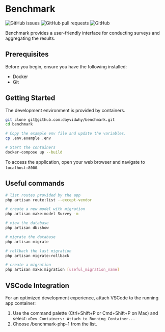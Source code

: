 # Benchmark

![GitHub issues](https://img.shields.io/github/issues/dayvidwhy/benchmark)
![GitHub pull requests](https://img.shields.io/github/issues-pr/dayvidwhy/benchmark)
![GitHub](https://img.shields.io/github/license/dayvidwhy/benchmark)

Benchmark provides a user-friendly interface for conducting surveys and aggregating the results.

## Prerequisites

Before you begin, ensure you have the following installed:
- Docker
- Git

## Getting Started

The development environment is provided by containers.

```bash
git clone git@github.com:dayvidwhy/benchmark.git
cd benchmark

# Copy the example env file and update the variables.
cp .env.example .env

# Start the containers
docker-compose up --build
```

To access the application, open your web browser and navigate to `localhost:8000`.

## Useful commands

```bash
# list routes provided by the app
php artisan route:list --except-vendor

# create a new model with migration
php artisan make:model Survey -m

# view the database
php artisan db:show

# migrate the database
php artisan migrate

# rollback the last migration
php artisan migrate:rollback

# create a migration
php artisan make:migration [useful_migration_name]
```


## VSCode Integration
For an optimized development experience, attach VSCode to the running app container:

1. Use the command palette (Ctrl+Shift+P or Cmd+Shift+P on Mac) and select: `>Dev Containers: Attach to Running Container...`
2. Choose /benchmark-php-1 from the list.
